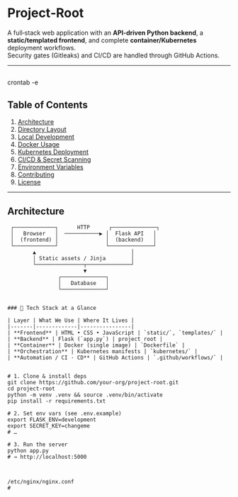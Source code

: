 # Project‑Root

A full‑stack web application with an **API‑driven Python backend**, a **static/templated frontend**, and complete **container/Kubernetes** deployment workflows.  
Security gates (Gitleaks) and CI/CD are handled through GitHub Actions.

---
##
crontab -e
#####



## Table of Contents
1. [Architecture](#architecture)
2. [Directory Layout](#directory-layout)
3. [Local Development](#local-development)
4. [Docker Usage](#docker-usage)
5. [Kubernetes Deployment](#kubernetes-deployment)
6. [CI/CD & Secret Scanning](#cicd--secret-scanning)
7. [Environment Variables](#environment-variables)
8. [Contributing](#contributing)
9. [License](#license)

---

## Architecture
```text
 ┌─────────────┐      HTTP      ┌──────────────┐
 │   Browser   │  ───────────▶ │  Flask API   │
 │  (frontend) │               │  (backend)   │
 └─────────────┘               └──────────────┘
        ▲                              │
        │ Static assets / Jinja        │
        └───────────────┬──────────────┘
                        ▼
                ┌──────────────┐
                │   Database   │
                └──────────────┘


### 🔧 Tech Stack at a Glance

| Layer | What We Use | Where It Lives |
|-------|-------------|----------------|
| **Frontend** | HTML • CSS • JavaScript | `static/`, `templates/` |
| **Backend** | Flask (`app.py`) | project root |
| **Container** | Docker (single image) | `Dockerfile` |
| **Orchestration** | Kubernetes manifests | `kubernetes/` |
| **Automation / CI · CD** | GitHub Actions | `.github/workflows/` |


# 1. Clone & install deps
git clone https://github.com/your-org/project-root.git
cd project-root
python -m venv .venv && source .venv/bin/activate
pip install -r requirements.txt

# 2. Set env vars (see .env.example)
export FLASK_ENV=development
export SECRET_KEY=changeme
# …

# 3. Run the server
python app.py
# → http://localhost:5000



/etc/nginx/nginx.conf
#
